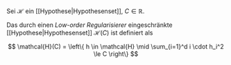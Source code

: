 Sei $\mathcal{H}$ ein [[Hypothese|Hypothesenset]], $C \in \mathbb{R}$.

Das durch einen *Low-order Regularisierer* eingeschränkte [[Hypothese|Hypothesenset]] $\mathcal{H}(C)$ ist definiert als

$$
	\mathcal{H}(C) = \left\{ h \in \mathcal{H} \mid \sum_{i=1}^d i \cdot h_i^2 \le C \right\}
$$